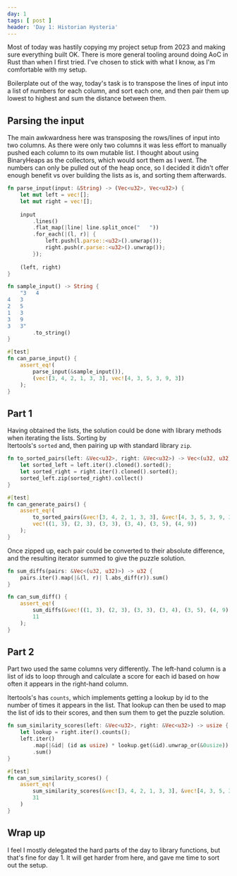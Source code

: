 ```yaml
---
day: 1
tags: [ post ]
header: 'Day 1: Historian Hysteria'
---
```


Most of today was hastily copying my project setup from 2023 and making sure everything built OK. There is more
general tooling around doing AoC in Rust than when I first tried. I've chosen to stick with what I know, as I'm
comfortable with my setup.

Boilerplate out of the way, today's task is to transpose the lines of input into a list of numbers for each column,
and sort each one, and then pair them up lowest to highest and sum the distance between them.

## Parsing the input

The main awkwardness here was transposing the rows/lines of input into two columns. As there were only two columns it
was less effort to manually pushed each column to its own mutable list. I thought about using BinaryHeaps as the
collectors, which would sort them as I went. The numbers can only be pulled out of the heap once, so I decided it
didn't offer enough benefit vs over building the lists as is, and sorting them afterwards.

```rust
fn parse_input(input: &String) -> (Vec<u32>, Vec<u32>) {
    let mut left = vec![];
    let mut right = vec![];
    
    input
        .lines()
        .flat_map(|line| line.split_once("   "))
        .for_each(|(l, r)| {
            left.push(l.parse::<u32>().unwrap());
            right.push(r.parse::<u32>().unwrap());
        });
    
    (left, right)
}

fn sample_input() -> String {
    "3   4
4   3
2   5
1   3
3   9
3   3"
        .to_string()
}

#[test]
fn can_parse_input() {
    assert_eq!(
        parse_input(&sample_input()),
        (vec![3, 4, 2, 1, 3, 3], vec![4, 3, 5, 3, 9, 3])
    );
}
```

## Part 1

Having obtained the lists, the solution could be done with library methods when iterating the lists. Sorting by  
Itertools's `sorted` and, then pairing up with standard library `zip`.

```rust
fn to_sorted_pairs(left: &Vec<u32>, right: &Vec<u32>) -> Vec<(u32, u32)> {
    let sorted_left = left.iter().cloned().sorted();
    let sorted_right = right.iter().cloned().sorted();
    sorted_left.zip(sorted_right).collect()
}

#[test]
fn can_generate_pairs() {
    assert_eq!(
        to_sorted_pairs(&vec![3, 4, 2, 1, 3, 3], &vec![4, 3, 5, 3, 9, 3]),
        vec!((1, 3), (2, 3), (3, 3), (3, 4), (3, 5), (4, 9))
    );
}
```

Once zipped up, each pair could be converted to their absolute difference, and the resulting iterator summed to give
the puzzle solution.

```rust
fn sum_diffs(pairs: &Vec<(u32, u32)>) -> u32 {
    pairs.iter().map(|&(l, r)| l.abs_diff(r)).sum()
}

fn can_sum_diff() {
    assert_eq!(
        sum_diffs(&vec!((1, 3), (2, 3), (3, 3), (3, 4), (3, 5), (4, 9))),
        11
    );
}
```

## Part 2

Part two used the same columns very differently. The left-hand column is a list of ids to loop through and calculate a
score for each id based on how often it appears in the right-hand column.

Itertools's has `counts`, which implements getting a lookup by id to the number of times it appears in the list.
That lookup can then be used to map the list of ids to their scores, and then sum them to get the puzzle solution.

```rust
fn sum_similarity_scores(left: &Vec<u32>, right: &Vec<u32>) -> usize {
    let lookup = right.iter().counts();
    left.iter()
        .map(|&id| (id as usize) * lookup.get(&id).unwrap_or(&0usize))
        .sum()
}

#[test]
fn can_sum_similarity_scores() {
    assert_eq!(
        sum_similarity_scores(&vec![3, 4, 2, 1, 3, 3], &vec![4, 3, 5, 3, 9, 3]),
        31
    )
}
```

## Wrap up

I feel I mostly delegated the hard parts of the day to library functions, but that's fine for day 1. It will get
harder from here, and gave me time to sort out the setup.
